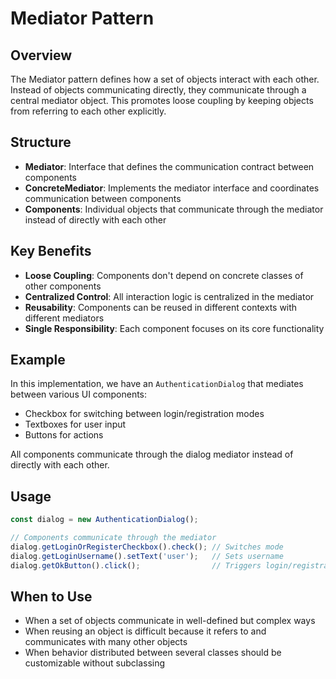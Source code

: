 # Mediator Pattern

## Overview

The Mediator pattern defines how a set of objects interact with each other. Instead of objects communicating directly, they communicate through a central mediator object. This promotes loose coupling by keeping objects from referring to each other explicitly.

## Structure

- **Mediator**: Interface that defines the communication contract between components
- **ConcreteMediator**: Implements the mediator interface and coordinates communication between components
- **Components**: Individual objects that communicate through the mediator instead of directly with each other

## Key Benefits

- **Loose Coupling**: Components don't depend on concrete classes of other components
- **Centralized Control**: All interaction logic is centralized in the mediator
- **Reusability**: Components can be reused in different contexts with different mediators
- **Single Responsibility**: Each component focuses on its core functionality

## Example

In this implementation, we have an `AuthenticationDialog` that mediates between various UI components:
- Checkbox for switching between login/registration modes
- Textboxes for user input
- Buttons for actions

All components communicate through the dialog mediator instead of directly with each other.

## Usage

```typescript
const dialog = new AuthenticationDialog();

// Components communicate through the mediator
dialog.getLoginOrRegisterCheckbox().check(); // Switches mode
dialog.getLoginUsername().setText('user');   // Sets username
dialog.getOkButton().click();                // Triggers login/registration
```

## When to Use

- When a set of objects communicate in well-defined but complex ways
- When reusing an object is difficult because it refers to and communicates with many other objects
- When behavior distributed between several classes should be customizable without subclassing

